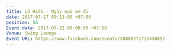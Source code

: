 ```yaml
---
title: Lê Hiếu - Ngày mai em đi
date: 2017-07-17 09:13:00 +07:00
position: 56
Event date: 2017-07-22 00:00:00 +07:00
Venue: Swing Lounge
Event URL: https://www.facebook.com/events/2080827171943009/
---
```


